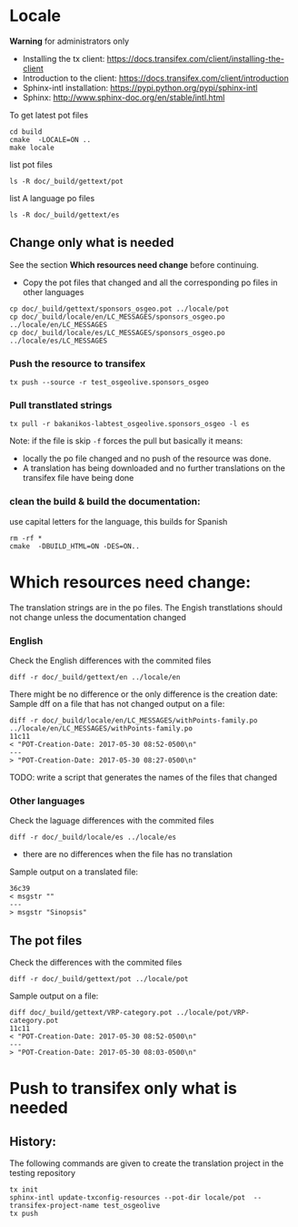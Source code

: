 
# Locale

**Warning** for administrators only



- Installing the tx client: https://docs.transifex.com/client/installing-the-client
- Introduction to the client: https://docs.transifex.com/client/introduction
- Sphinx-intl installation: https://pypi.python.org/pypi/sphinx-intl
- Sphinx: http://www.sphinx-doc.org/en/stable/intl.html


To get latest pot files
```
cd build
cmake  -LOCALE=ON ..
make locale
```

list pot files
```
ls -R doc/_build/gettext/pot
```

list A language po files
```
ls -R doc/_build/gettext/es
```



## Change only what is needed

See the section **Which resources need change** before continuing.


* Copy the pot files that changed and all the corresponding po files in other languages

```
cp doc/_build/gettext/sponsors_osgeo.pot ../locale/pot
cp doc/_build/locale/en/LC_MESSAGES/sponsors_osgeo.po ../locale/en/LC_MESSAGES
cp doc/_build/locale/es/LC_MESSAGES/sponsors_osgeo.po ../locale/es/LC_MESSAGES
```


### Push the resource to transifex

```
tx push --source -r test_osgeolive.sponsors_osgeo
```

### Pull transtlated strings

```
tx pull -r bakanikos-labtest_osgeolive.sponsors_osgeo -l es
```

Note: if the file is skip `-f` forces the pull but basically it means:

* locally the po file changed and no push of the resource was done.
* A translation has being downloaded and no further translations on the transifex file have being done 

### clean the build & build the documentation:

use capital letters for the language, this builds for Spanish
```
rm -rf *
cmake  -DBUILD_HTML=ON -DES=ON..
```

# Which resources need change:

The translation strings are in the po files.
The Engish transtlations should not change unless the documentation changed

### English

Check the English differences with the commited files
```
diff -r doc/_build/gettext/en ../locale/en
```

There might be no difference or the only difference is the creation date:
Sample dff on a file that has not changed output on a file:
```
diff -r doc/_build/locale/en/LC_MESSAGES/withPoints-family.po ../locale/en/LC_MESSAGES/withPoints-family.po
11c11
< "POT-Creation-Date: 2017-05-30 08:52-0500\n"
---
> "POT-Creation-Date: 2017-05-30 08:27-0500\n"
```

TODO: write a script that generates the names of the files that changed


### Other languages

Check the laguage differences with the commited files
```
diff -r doc/_build/locale/es ../locale/es
```

* there are no differences when the file has no translation

Sample output on a translated file:
```
36c39
< msgstr ""
---
> msgstr "Sinopsis"
```

## The pot files

Check the differences with the commited files
```
diff -r doc/_build/gettext/pot ../locale/pot
```

Sample output on a file:
```
diff doc/_build/gettext/VRP-category.pot ../locale/pot/VRP-category.pot
11c11
< "POT-Creation-Date: 2017-05-30 08:52-0500\n"
---
> "POT-Creation-Date: 2017-05-30 08:03-0500\n"
```

# Push to transifex only what is needed


## History:

The following commands are given to create the translation project in the testing repository

```
tx init
sphinx-intl update-txconfig-resources --pot-dir locale/pot  --transifex-project-name test_osgeolive
tx push
```

